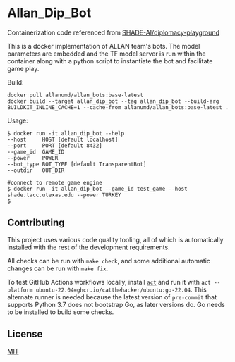 # Allan_Dip_Bot

Containerization code referenced from [SHADE-AI/diplomacy-playground](https://github.com/SHADE-AI/diplomacy-playground)

This is a docker implementation of ALLAN team's bots. The model parameters are embedded and the TF model server is run within the container along with a python script to instantiate the bot and facilitate game play.

Build:

```shell
docker pull allanumd/allan_bots:base-latest
docker build --target allan_dip_bot --tag allan_dip_bot --build-arg BUILDKIT_INLINE_CACHE=1 --cache-from allanumd/allan_bots:base-latest .
```

Usage:

```shell
$ docker run -it allan_dip_bot --help
--host     HOST [default localhost]
--port     PORT [default 8432]
--game_id  GAME_ID
--power    POWER
--bot_type BOT_TYPE [default TransparentBot]
--outdir   OUT_DIR

#connect to remote game engine
$ docker run -it allan_dip_bot --game_id test_game --host shade.tacc.utexas.edu --power TURKEY
$
```

## Contributing

This project uses various code quality tooling, all of which is automatically installed with the rest of the development requirements.

All checks can be run with `make check`, and some additional automatic changes can be run with `make fix`.

To test GitHub Actions workflows locally, install [`act`](https://github.com/nektos/act) and run it with `act --platform ubuntu-22.04=ghcr.io/catthehacker/ubuntu:go-22.04`. This alternate runner is needed because the latest version of `pre-commit` that supports Python 3.7 does not bootstrap Go, as later versions do. Go needs to be installed to build some checks.

## License

[MIT](https://choosealicense.com/licenses/mit/)
